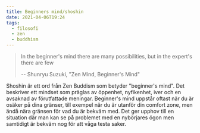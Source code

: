 ```yaml
---
title: Beginners mind/shoshin
date: 2021-04-06T19:24
tags: 
  - filosofi 
  - zen
  - buddhism
---
```


> In the beginner's mind there are many possibilities, but in the expert's
> there are few
>
> -- Shunryu Suzuki, "Zen Mind, Beginner's Mind"

Shoshin är ett ord från Zen Buddism som betyder "beginner's mind". Det beskriver
ett mindset som präglas av öppenhet, nyfikenhet, iver och en avsaknad av
förutfattade meningar. Beginner's mind uppstår oftast när du är osäker på
dina gränser, till exempel när du är utanför din comfort zone, men ändå nära
gränsen för vad du är bekväm med. Det ger upphov till en situation där man kan
se på problemet med en nybörjares ögon men samtidigt är bekväm nog för att våga
testa saker.
